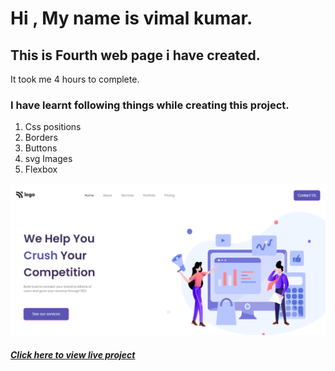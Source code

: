 # Hi , My name is vimal kumar.


## This is Fourth web page i have created.
It took me 4 hours to complete. 
### I have learnt following things while creating this project.
1. Css positions
2. Borders
3. Buttons
4. svg Images
5. Flexbox

[![main page clickable image](./screenshots/main-page.png "main page")](www.google.com)


  ##### [Click here to view live project](www.google.com "click here to view page")
